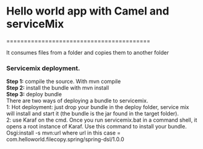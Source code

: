 

<h1>Hello world app with Camel and serviceMix</h1>
=========================================

It consumes files from a folder and copies them to another folder

<h3>Servicemix deployment.</h3>
<b>Step 1:</b> compile the source. With mvn compile <br/>
<b>Step 2:</b> install the bundle with mvn install<br/>
<b>Step 3:</b> deploy bundle<br/>
There are two ways of deploying a bundle to servicemix.<br/>
1: Hot deployment: just drop your bundle in the deploy folder, service mix will install and start it (the bundle is the jar found in the target folder).<br/>
2:  use Karaf on the cmd. Once you run servicemix.bat in a command shell, it opens a root instance of Karaf. Use this command to install your bundle.<br/>
Osgi:install  -s mvn:url where url in this case = com.helloworld.filecopy.spring/spring-dsl/1.0.0
